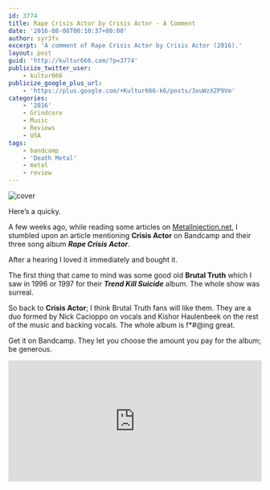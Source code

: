```yaml
---
id: 3774
title: Rape Crisis Actor by Crisis Actor - A Comment
date: '2016-08-08T00:10:37+00:00'
author: syr3fx
excerpt: 'A comment of Rape Crisis Actor by Crisis Actor (2016).'
layout: post
guid: 'http://kultur666.com/?p=3774'
publicize_twitter_user:
    - kultur666
publicize_google_plus_url:
    - 'https://plus.google.com/+Kultur666-k6/posts/3xuWzXZP9Vm'
categories:
    - '2016'
    - Grindcore
    - Music
    - Reviews
    - USA
tags:
    - bandcamp
    - 'Death Metal'
    - metal
    - review
---
```


![cover](http://localhost:8080/wp-content/uploads/2016/08/cover1.jpg)

Here’s a quicky.

A few weeks ago, while reading some articles on [MetalInjection.net](http://www.metalinjection.net/), I stumbled upon an article mentioning **Crisis Actor** on Bandcamp and their three song album ***Rape Crisis Actor***.

After a hearing I loved it immediately and bought it.

The first thing that came to mind was some good old **Brutal Truth** which I saw in 1996 or 1997 for their ***Trend Kill Suicide*** album. The whole show was surreal.

So back to **Crisis Actor**; I think Brutal Truth fans will like them. They are a duo formed by Nick Cacioppo on vocals and Kishor Haulenbeek on the rest of the music and backing vocals. The whole album is f\*#@ing great.

Get it on Bandcamp. They let you choose the amount you pay for the album; be generous.

<iframe style="border: 0; width: 100%; height: 241px;" src="https://bandcamp.com/EmbeddedPlayer/album=817372249/size=large/bgcol=333333/linkcol=e99708/tracklist=false/transparent=true/" seamless></iframe>
